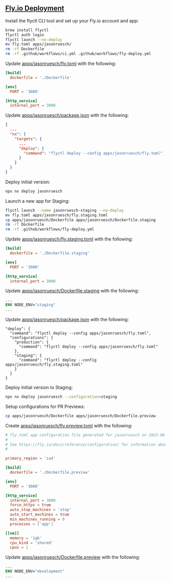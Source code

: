 ## [Fly.io Deployment](https://fly.io/)

Install the flyctl CLI tool and set up your Fly.io account and app:

```bash
brew install flyctl
flyctl auth login
flyctl launch --no-deploy
mv fly.toml apps/jasonruesch/
rm -rf Dockerfile
rm -rf .github/workflows/ci.yml .github/workflows/fly-deploy.yml
```

Update [apps/jasonruesch/fly.toml](../../apps/jasonruesch/fly.toml) with the following:

```toml
[build]
  dockerfile = './Dockerfile'

[env]
  PORT = '3000'

[http_service]
  internal_port = 3000
```

Update [apps/jasonruesch/package.json](../../apps/jasonruesch/package.json) with the following:

```json
{
  ...
  "nx": {
    "targets": {
      ...
      "deploy": {
        "command": "flyctl deploy --config apps/jasonruesch/fly.toml"
      }
    }
  }
}
```

Deploy initial version:

```bash
npx nx deploy jasonruesch
```

Launch a new app for Staging:

```bash
flyctl launch --name jasonruesch-staging --no-deploy
mv fly.toml apps/jasonruesch/fly.staging.toml
cp apps/jasonruesch/Dockerfile apps/jasonruesch/Dockerfile.staging
rm -rf Dockerfile
rm -rf .github/workflows/fly-deploy.yml
```

Update [apps/jasonruesch/fly.staging.toml](../../apps/jasonruesch/fly.staging.toml) with the following:

```toml
[build]
  dockerfile = './Dockerfile.staging'

[env]
  PORT = '3000'

[http_service]
  internal_port = 3000
```

Update [apps/jasonruesch/Dockerfile.staging](../../apps/jasonruesch/Dockerfile.staging) with the following:

```dockerfile
...
ENV NODE_ENV="staging"
...
```

Update [apps/jasonruesch/package.json](../../apps/jasonruesch/package.json) with the following:

```
"deploy": {
  "command": "flyctl deploy --config apps/jasonruesch/fly.toml",
  "configurations": {
    "production": {
      "command": "flyctl deploy --config apps/jasonruesch/fly.toml"
    },
    "staging": {
      "command": "flyctl deploy --config apps/jasonruesch/fly.staging.toml"
    }
  }
}
```

Deploy initial version to Staging:

```bash
npx nx deploy jasonruesch --configuration=staging
```

Setup configurations for PR Previews:

```bash
cp apps/jasonruesch/Dockerfile apps/jasonruesch/Dockerfile.preview
```

Create [apps/jasonruesch/fly.preview.toml](../../apps/jasonruesch/fly.preview.toml) with the following:

```toml
# fly.toml app configuration file generated for jasonruesch on 2025-06-25T15:39:53-04:00
#
# See https://fly.io/docs/reference/configuration/ for information about how to use this file.
#

primary_region = 'iad'

[build]
  dockerfile = './Dockerfile.preview'

[env]
  PORT = '3000'

[http_service]
  internal_port = 3000
  force_https = true
  auto_stop_machines = 'stop'
  auto_start_machines = true
  min_machines_running = 0
  processes = ['app']

[[vm]]
  memory = '1gb'
  cpu_kind = 'shared'
  cpus = 1
```

Update [apps/jasonruesch/Dockerfile.preview](../../apps/jasonruesch/Dockerfile.preview) with the following:

```dockerfile
...
ENV NODE_ENV="development"
...
```
